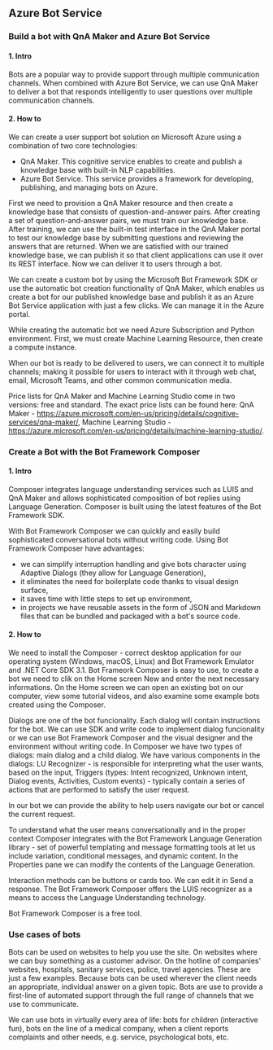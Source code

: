 ## Azure Bot Service

### Build a bot with QnA Maker and Azure Bot Service
#### 1. Intro
Bots are a popular way to provide support through multiple communication channels. When combined with Azure Bot Service, we can use QnA Maker to deliver a bot that responds intelligently to user questions over multiple communication channels.

#### 2. How to
We can create a user support bot solution on Microsoft Azure using a combination of two core technologies:
* QnA Maker. This cognitive service enables to create and publish a knowledge base with built-in NLP capabilities.
* Azure Bot Service. This service provides a framework for developing, publishing, and managing bots on Azure.

First we need to provision a QnA Maker resource and then create a knowledge base that consists of question-and-answer pairs. After creating a set of question-and-answer pairs, we must train our knowledge base. After training, we can use the built-in test interface in the QnA Maker portal to test our knowledge base by submitting questions and reviewing the answers that are returned. When we are satisfied with our trained knowledge base, we can publish it so that client applications can use it over its REST interface. Now we can deliver it to users through a bot.

We can create a custom bot by using the Microsoft Bot Framework SDK or use the automatic bot creation functionality of QnA Maker, which enables us create a bot for our published knowledge base and publish it as an Azure Bot Service application with just a few clicks. We can manage it in the Azure portal.

While creating the automatic bot we need Azure Subscription and Python environment. First, we must create Machine Learning Resource, then create a compute instance.

When our bot is ready to be delivered to users, we can connect it to multiple channels; making it possible for users to interact with it through web chat, email, Microsoft Teams, and other common communication media.

Price lists for QnA Maker and Machine Learning Studio come in two versions: free and standard. The exact price lists can be found here: QnA Maker - https://azure.microsoft.com/en-us/pricing/details/cognitive-services/qna-maker/, Machine Learning Studio - https://azure.microsoft.com/en-us/pricing/details/machine-learning-studio/.


### Create a Bot with the Bot Framework Composer
#### 1. Intro
Composer integrates language understanding services such as LUIS and QnA Maker and allows sophisticated composition of bot replies using Language Generation. Composer is built using the latest features of the Bot Framework SDK. 

With Bot Framework Composer we can quickly and easily build sophisticated conversational bots without writing code. Using Bot Framework Composer have advantages:
* we can simplify interruption handling and give bots character using Adaptive Dialogs (they allow for Language Generation),
* it eliminates the need for boilerplate code thanks to visual design surface,
* it saves time with little steps to set up environment,
* in projects we have reusable assets in the form of JSON and Markdown files that can be bundled and packaged with a bot's source code.

#### 2. How to
We need to install the Composer - correct desktop application for our operating system (Windows, macOS, Linux) and Bot Framework Emulator and .NET Core SDK 3.1. Bot Frameork Composer is easy to use, to create a bot we need to clik on the Home screen New and enter the next necessary informations. On the Home screen we can open an existing bot on our computer, view some tutorial videos, and also examine some example bots created using the Composer. 

Dialogs are one of the bot funcionality. Each dialog will contain instructions for the bot. We can use SDK and write code to implement dialog funcionality or we can use Bot Framework Composer and the visual designer and the environment without writing code. In Composer we have two types of dialogs: main dialog and a child dialog. We have various components in the dialogs: LU Recognizer - is responsible for interpreting what the user wants, based on the input, Triggers (types: Intent recognized, Unknown intent, Dialog events, Activities, Custom events) - typically contain a series of actions that are performed to satisfy the user request. 

In our bot we can provide the ability to help users navigate our bot or cancel the current request.

To understand what the user means conversationally and in the proper context Composer integrates with the Bot Framework Language Generation library - set of powerful templating and message formatting tools at let us include variation, conditional messages, and dynamic content. In the Properties pane we can modify the contents of the Language Generation.

Interaction methods can be buttons or cards too. We can edit it in Send a response. The Bot Framework Composer offers the LUIS recognizer as a means to access the Language Understanding technology.

Bot Framework Composer is a free tool.

### Use cases of bots
Bots can be used on websites to help you use the site. On websites where we can buy something as a customer advisor. On the hotline of companies' websites, hospitals, sanitary services, police, travel agencies. These are just a few examples. Because bots can be used wherever the client needs an appropriate, individual answer on a given topic. Bots are use to provide a first-line of automated support through the full range of channels that we use to communicate. 

We can use bots in virtually every area of life: bots for children (interactive fun), bots on the line of a medical company, when a client reports complaints and other needs, e.g. service, psychological bots, etc.
